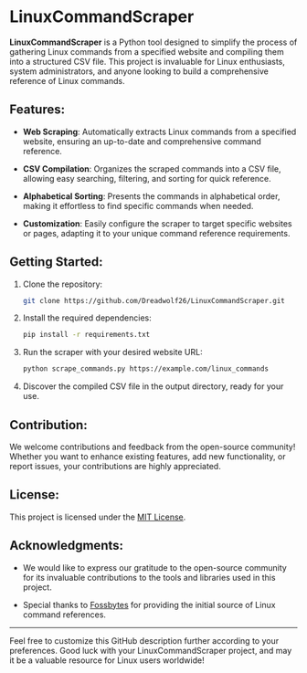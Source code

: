 # LinuxCommandScraper

**LinuxCommandScraper** is a Python tool designed to simplify the process of gathering Linux commands from a specified website and compiling them into a structured CSV file. This project is invaluable for Linux enthusiasts, system administrators, and anyone looking to build a comprehensive reference of Linux commands.

## Features:

- **Web Scraping**: Automatically extracts Linux commands from a specified website, ensuring an up-to-date and comprehensive command reference.

- **CSV Compilation**: Organizes the scraped commands into a CSV file, allowing easy searching, filtering, and sorting for quick reference.

- **Alphabetical Sorting**: Presents the commands in alphabetical order, making it effortless to find specific commands when needed.

- **Customization**: Easily configure the scraper to target specific websites or pages, adapting it to your unique command reference requirements.

## Getting Started:

1. Clone the repository:

   ```bash
   git clone https://github.com/Dreadwolf26/LinuxCommandScraper.git
   ```

2. Install the required dependencies:

   ```bash
   pip install -r requirements.txt
   ```

3. Run the scraper with your desired website URL:

   ```bash
   python scrape_commands.py https://example.com/linux_commands
   ```

4. Discover the compiled CSV file in the output directory, ready for your use.

## Contribution:

We welcome contributions and feedback from the open-source community! Whether you want to enhance existing features, add new functionality, or report issues, your contributions are highly appreciated.

## License:

This project is licensed under the [MIT License](LICENSE).

## Acknowledgments:

- We would like to express our gratitude to the open-source community for its invaluable contributions to the tools and libraries used in this project.

- Special thanks to [Fossbytes](https://fossbytes.com) for providing the initial source of Linux command references.

---

Feel free to customize this GitHub description further according to your preferences. Good luck with your LinuxCommandScraper project, and may it be a valuable resource for Linux users worldwide!
